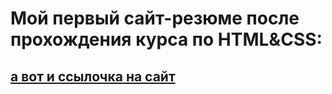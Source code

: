 # Мой первый сайт-резюме после прохождения курса по HTML&CSS:

## [а вот и ссылочка на сайт](https://ivanstukalov.github.io/HTML_course/)
